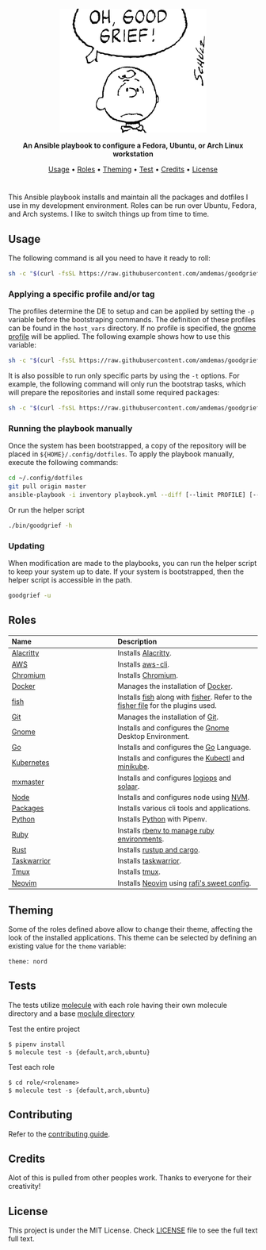<p align="center"><img height="250" src="/assets/goodgrief.png"></p>

<p align="center"><strong>An Ansible playbook to configure a Fedora, Ubuntu, or Arch Linux workstation</strong></p>
<p align="center">
  <a href="#usage">Usage</a> •
  <a href="#roles">Roles</a> •
  <a href="#theming">Theming</a> •
  <a href="#contributing">Test</a> •
  <a href="#credits">Credits</a> •
  <a href="#license">License</a>
</p>
<h1></h1>

This Ansible playbook installs and maintain all the packages and dotfiles I use in my development environment. Roles can be run over Ubuntu, Fedora, and Arch systems. I like to switch things up from time to time.

## Usage

The following command is all you need to have it ready to roll:

```sh
sh -c "$(curl -fsSL https://raw.githubusercontent.com/amdemas/goodgrief/master/bin/goodgrief)"
```

### Applying a specific profile and/or tag

The profiles determine the DE to setup and can be applied by setting the `-p` variable before the bootstraping commands. The definition of these profiles can be found in the `host_vars` directory. If no profile is specified, the [gnome profile](host_vars/gnome.yml) will be applied. The following example shows how to use this variable:

```sh
sh -c "$(curl -fsSL https://raw.githubusercontent.com/amdemas/goodgrief/master/bin/goodgrief) -p gnome"
```

It is also possible to run only specific parts by using the `-t` options. For example, the following command will only run the bootstrap tasks, which will prepare the repositories and install some required packages:

```sh
sh -c "$(curl -fsSL https://raw.githubusercontent.com/amdemas/goodgrief/master/bin/goodgrief) -p gnome -t alacritty "
```

### Running the playbook manually

Once the system has been bootstrapped, a copy of the repository will be placed in `${HOME}/.config/dotfiles`. To apply the playbook manually, execute the following commands:

```sh
cd ~/.config/dotfiles
git pull origin master
ansible-playbook -i inventory playbook.yml --diff [--limit PROFILE] [--tags TAGS] --ask-become-pass
```

Or run the helper script

```sh
./bin/goodgrief -h
```

### Updating

When modification are made to the playbooks, you can run the helper script to keep your system up to date. If your system is bootstrapped, then the helper script is accessible
in the path.

```sh
goodgrief -u
```

## Roles

<table>
  <thead>
    <tr>
      <th align="left" width="200">Name</th>
      <th align="left">Description</th>
    </tr>
  </thead>
  <tbody>
    <tr>
      <td><a href="roles/alacritty">Alacritty</a></td>
      <td>Installs <a href="https://github.com/alacritty/alacritty">Alacritty</a>.</td>
    </tr>
    <tr>
      <td><a href="roles/aws">AWS</a></td>
      <td>Installs <a href="https://github.com/aws/aws-cli">aws-cli</a>.</td>
    </tr>
    <tr>
      <td><a href="roles/chromium">Chromium</a></td>
      <td>Installs <a href="https://www.chromium.org/">Chromium</a>.</td>
    </tr>
    <tr>
      <td><a href="roles/docker">Docker</a></td>
      <td>Manages the installation of <a href="https://docker.io/">Docker</a>.</td>
    </tr>
    <tr>
      <td><a href="roles/fish">fish</a></td>
      <td>Installs <a href="https://fishshell.com/">fish</a> along with <a href="https://github.com/jorgebucaran/fisher">fisher</a>. Refer to the <a href="roles/fish/files/fisher">fisher file</a> for the plugins used.</td>
    </tr>
    <tr>
      <td><a href="roles/git">Git</a></td>
      <td>Manages the installation of <a href="https://git-scm.com/">Git</a>.</td>
    </tr>
    <tr>
      <td><a href="roles/gnome">Gnome</a></td>
      <td>Installs and configures the <a href="https://gnome.org/">Gnome</a> Desktop Environment.</td>
    </tr>
    <tr>
      <td><a href="roles/go">Go</a></td>
      <td>Installs and configures the <a href="https://go.dev/">Go</a> Language.</td>
    </tr>
    <tr>
      <td><a href="roles/kube">Kubernetes</a></td>
      <td>Installs and configures the <a href="https://kubernetes.io/">Kubectl</a> and <a href="https://minikube.sigs.k8s.io/docs/start/">minikube</a>.</td>
    </tr>
    <tr>
      <td><a href="roles/mxmaster">mxmaster</a></td>
      <td>Installs and configures <a href="https://github.com/PixlOne/logiops">logiops</a> and <a href="https://github.com/pwr-Solaar/Solaar">solaar</a>.</td>
    </tr>
    <tr>
      <td><a href="roles/node">Node</a></td>
      <td>Installs and configures node using <a href="https://github.com/nvm-sh/nvm">NVM</a>.</td>
    </tr>
    <tr>
      <td><a href="roles/packages">Packages</a></td>
      <td>Installs various cli tools and applications.</td>
    </tr>
    <tr>
      <td><a href="roles/python">Python</a></td>
      <td>Installs <a href="https://www.python.org/">Python</a> with Pipenv.</td>
    </tr>
    <tr>
      <td><a href="roles/ruby">Ruby</a></td>
      <td>Installs <a href="https://github.com/rbenv/rbenv">rbenv to manage ruby environments</a>.</td>
    </tr>
    <tr>
      <td><a href="roles/rust">Rust</a></td>
      <td>Installs <a href="https://www.rust-lang.org/">rustup and cargo</a>.</td>
    </tr>
    <tr>
      <td><a href="roles/taskwarrior">Taskwarrior</a></td>
      <td>Installs <a href="https://taskwarrior.org/">taskwarrior</a>.</td>
    </tr>
    <tr>
      <td><a href="roles/tmux">Tmux</a></td>
      <td>Installs <a href="https://github.com/tmux/tmux/wiki">tmux</a>.</td>
    </tr>
    <tr>
      <td><a href="roles/vim">Neovim</a></td>
      <td>Installs <a href="https://neovim.io/">Neovim</a> using <a href="https://github.com/rafi/vim-config">rafi's sweet config</a>.</td>
    </tr>

  </tbody>
</table>

## Theming

Some of the roles defined above allow to change their theme, affecting the look of the installed applications. This theme can be selected by defining an existing value for the `theme` variable:

```yaml1
theme: nord
```

## Tests

The tests utilize [molecule](https://github.com/ansible-community/molecule) with each role having their own molecule directory and a base [moclule directory](https://molecule.readthedocs.io/en/latest/examples.html#monolith-repo)

Test the entire project

```shell
$ pipenv install
$ molecule test -s {default,arch,ubuntu}
```

Test each role

```shell
$ cd role/<rolename>
$ molecule test -s {default,arch,ubuntu}
```

## Contributing

Refer to the [contributing guide](https://github.com/amdemas/goodgrief/blob/main/CONTRIBUTING.md).

## Credits

Alot of this is pulled from other peoples work. Thanks to everyone for their creativity!

## License

This project is under the MIT License. Check [LICENSE](https://github.com/amdemas/goodgrief/blob/main/LICENSE) file to see the full text full text.